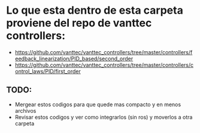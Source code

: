 # Lo que esta dentro de esta carpeta proviene del repo de vanttec controllers:


- https://github.com/vanttec/vanttec_controllers/tree/master/controllers/feedback_linearization/PID_based/second_order
- https://github.com/vanttec/vanttec_controllers/tree/master/controllers/control_laws/PID/first_order

## TODO:
- Mergear estos codigos para que quede mas compacto y en menos archivos
- Revisar estos codigos y ver como integrarlos (sin ros) y moverlos a otra carpeta